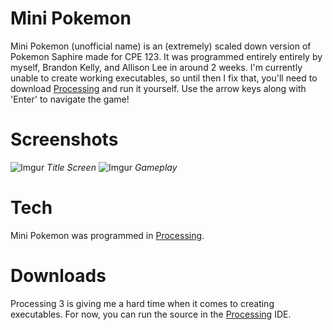 # Mini Pokemon

Mini Pokemon (unofficial name) is an (extremely) scaled down version of Pokemon Saphire made for CPE 123. It was programmed entirely entirely by myself, Brandon Kelly, and Allison Lee in around 2 weeks. I'm currently unable to create working executables, so until then I fix that, you'll need to download [Processing](https://processing.org) and run it yourself. Use the arrow keys along with 'Enter' to navigate the game!

# Screenshots
![Imgur](http://i.imgur.com/ga6ZZnM.png)
*Title Screen*
![Imgur](http://i.imgur.com/jkqfOwV.gif)
*Gameplay*

# Tech
Mini Pokemon was programmed in [Processing](Processing.org).

# Downloads
Processing 3 is giving me a hard time when it comes to creating executables. For now, you can run the source in the [Processing](Processing.org) IDE.